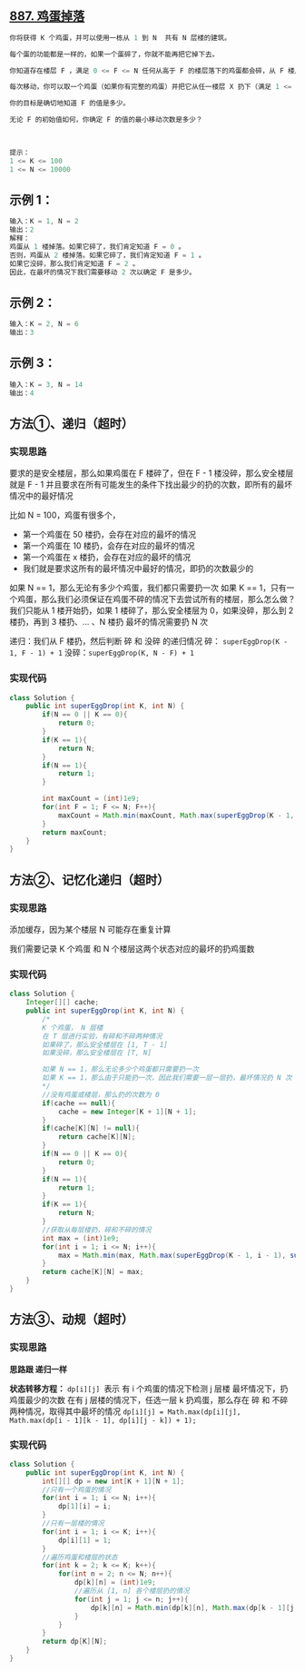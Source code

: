 ## **[887. 鸡蛋掉落](https://leetcode-cn.com/problems/super-egg-drop/)**

```java
你将获得 K 个鸡蛋，并可以使用一栋从 1 到 N  共有 N 层楼的建筑。

每个蛋的功能都是一样的，如果一个蛋碎了，你就不能再把它掉下去。

你知道存在楼层 F ，满足 0 <= F <= N 任何从高于 F 的楼层落下的鸡蛋都会碎，从 F 楼层或比它低的楼层落下的鸡蛋都不会破。

每次移动，你可以取一个鸡蛋（如果你有完整的鸡蛋）并把它从任一楼层 X 扔下（满足 1 <= X <= N）。

你的目标是确切地知道 F 的值是多少。

无论 F 的初始值如何，你确定 F 的值的最小移动次数是多少？

 

提示：
1 <= K <= 100
1 <= N <= 10000
```



## **示例 1：**

```java
输入：K = 1, N = 2
输出：2
解释：
鸡蛋从 1 楼掉落。如果它碎了，我们肯定知道 F = 0 。
否则，鸡蛋从 2 楼掉落。如果它碎了，我们肯定知道 F = 1 。
如果它没碎，那么我们肯定知道 F = 2 。
因此，在最坏的情况下我们需要移动 2 次以确定 F 是多少。
```



## **示例 2：**

```java
输入：K = 2, N = 6
输出：3
```



## **示例 3：**

```java
输入：K = 3, N = 14
输出：4
```





## 方法①、递归（超时）

### 实现思路

要求的是安全楼层，那么如果鸡蛋在 F 楼碎了，但在 F - 1 楼没碎，那么安全楼层就是 F - 1
并且要求在所有可能发生的条件下找出最少的扔的次数，即所有的最坏情况中的最好情况

比如 N = 100，鸡蛋有很多个，

- 第一个鸡蛋在 50 楼扔，会存在对应的最坏的情况
- 第一个鸡蛋在 10 楼扔，会存在对应的最坏的情况
- 第一个鸡蛋在 x 楼扔，会存在对应的最坏的情况
- 我们就是要求这所有的最坏情况中最好的情况，即扔的次数最少的

如果 N == 1，那么无论有多少个鸡蛋，我们都只需要扔一次
如果 K == 1，只有一个鸡蛋，那么我们必须保证在鸡蛋不碎的情况下去尝试所有的楼层，那么怎么做？
    我们只能从 1 楼开始扔，如果 1 楼碎了，那么安全楼层为 0，如果没碎，那么到 2 楼扔，再到 3 楼扔、... 、N 楼扔
    最坏的情况需要扔 N 次

递归：我们从 F 楼扔，然后判断 碎 和 没碎 的递归情况
碎：    `superEggDrop(K - 1, F - 1) + 1`
没碎：`superEggDrop(K, N - F) + 1`



### 实现代码

```java
class Solution {
    public int superEggDrop(int K, int N) {
        if(N == 0 || K == 0){
            return 0;
        }
        if(K == 1){
            return N;
        }
        if(N == 1){
            return 1;
        }

        int maxCount = (int)1e9;
        for(int F = 1; F <= N; F++){
            maxCount = Math.min(maxCount, Math.max(superEggDrop(K - 1, F - 1), superEggDrop(K, N - F)) + 1);
        }
        return maxCount;
    }
}
```



## 方法②、记忆化递归（超时）

### 实现思路

添加缓存，因为某个楼层 N 可能存在重复计算

我们需要记录 K 个鸡蛋 和 N 个楼层这两个状态对应的最坏的扔鸡蛋数

### 实现代码

```java
class Solution {
    Integer[][] cache;
    public int superEggDrop(int K, int N) {
        /*
        K 个鸡蛋， N 层楼
        在 T 层进行实验，有碎和不碎两种情况
        如果碎了，那么安全楼层在 [1, T - 1]
        如果没碎，那么安全楼层在 [T, N]

        如果 N == 1，那么无论多少个鸡蛋都只需要扔一次
        如果 K == 1，那么由于只能扔一次，因此我们需要一层一层扔，最坏情况扔 N 次
        */
        //没有鸡蛋或楼层，那么扔的次数为 0
        if(cache == null){
            cache = new Integer[K + 1][N + 1];
        }
        if(cache[K][N] != null){
            return cache[K][N];
        }
        if(N == 0 || K == 0){
            return 0;
        }
        if(N == 1){
            return 1;
        }
        if(K == 1){
            return N;
        }
        //获取从每层楼扔，碎和不碎的情况
        int max = (int)1e9;
        for(int i = 1; i <= N; i++){
            max = Math.min(max, Math.max(superEggDrop(K - 1, i - 1), superEggDrop(K, N - i)) + 1);
        }
        return cache[K][N] = max;
    }
}
```



## 方法③、动规（超时）

### 实现思路

**思路跟 递归一样**

**状态转移方程：**
	`dp[i][j] `表示 有 i 个鸡蛋的情况下检测 j 层楼 最坏情况下，扔鸡蛋最少的次数
	在有 j 层楼的情况下，任选一层 k 扔鸡蛋，那么存在 碎 和 不碎 两种情况，取得其中最坏的情况
	`dp[i][j] = Math.max(dp[i][j], Math.max(dp[i - 1][k - 1], dp[i][j - k]) + 1);`



### 实现代码

```java
class Solution {
    public int superEggDrop(int K, int N) {
        int[][] dp = new int[K + 1][N + 1];
        //只有一个鸡蛋的情况
        for(int i = 1; i <= N; i++){
            dp[1][i] = i;
        }
        //只有一层楼的情况
        for(int i = 1; i <= K; i++){
            dp[i][1] = 1;
        }
        //遍历鸡蛋和楼层的状态
        for(int k = 2; k <= K; k++){
            for(int n = 2; n <= N; n++){
                dp[k][n] = (int)1e9;
                //遍历从 [1, n] 各个楼层扔的情况
                for(int j = 1; j <= n; j++){
                    dp[k][n] = Math.min(dp[k][n], Math.max(dp[k - 1][j - 1], dp[k][n - j]) + 1);
                }
            }
        }
        return dp[K][N];
    }
}
```

